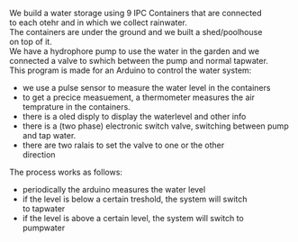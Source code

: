 We build a water storage using 9 IPC Containers that are connected  
to each otehr and in which we collect rainwater.                    
The containers are under the ground and we built a shed/poolhouse   
on top of it.                                                       
We have a hydrophore pump to use the water in the garden and we      
connected a valve to swhich between the pump and normal tapwater.   
This program is made for an Arduino to control the water system:    
- we use a pulse sensor to measure the water level in the containers
- to get a precice measuement, a thermometer measures the air       
  temprature in the containers.                                     
- there is a oled disply to display the waterlevel and other info   
- there is a (two phase) electronic switch valve, switching between 
  pump and tap water.                                               
- there are two ralais to set the valve to one or the other         
  direction                                                         
                                                                    
The process works as follows:                                       
- periodically the arduino measures the water level                 
- if the level is below a certain treshold, the system will switch  
  to tapwater                                                       
- if the level is above a certain level, the system will switch to  
  pumpwater                                                         
